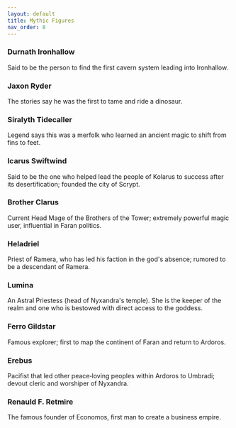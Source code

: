 ```yaml
---
layout: default
title: Mythic Figures
nav_order: 8
---
```


### Durnath Ironhallow

Said to be the person to find the first cavern system leading into Ironhallow.

### Jaxon Ryder

The stories say he was the first to tame and ride a dinosaur.

### Siralyth Tidecaller

Legend says this was a merfolk who learned an ancient magic to shift from fins to feet.

### Icarus Swiftwind

Said to be the one who helped lead the people of Kolarus to success after its desertification; founded the city of Scrypt.

### Brother Clarus

Current Head Mage of the Brothers of the Tower; extremely powerful magic user, influential in Faran politics.

### Heladriel

Priest of Ramera, who has led his faction in the god's absence; rumored to be a descendant of Ramera.

### Lumina

An Astral Priestess (head of Nyxandra's temple). She is the keeper of the realm and one who is bestowed with direct access to the goddess.

### Ferro Gildstar

Famous explorer; first to map the continent of Faran and return to Ardoros.

### Erebus

Pacifist that led other peace‑loving peoples within Ardoros to Umbradi; devout cleric and worshiper of Nyxandra.

### Renauld F. Retmire

The famous founder of Economos, first man to create a business empire.
